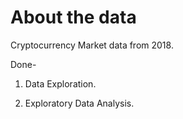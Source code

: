 # About the data

Cryptocurrency Market data from 2018.

Done-

1. Data Exploration.

2. Exploratory Data Analysis.
